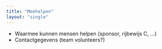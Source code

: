```yaml
---
title: "Meehelpen"
layout: "single"
---
```

<div class="block--centered">
<ul>
	<li>Waarmee kunnen mensen helpen (sponsor, rijbewijs C, ...)</li>
	<li>Contactgegevens (team volunteers?)</li>
</ul>
</div>